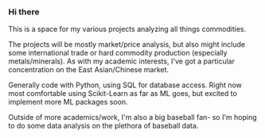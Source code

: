 ### Hi there 

This is a space for my various projects analyzing all things commodities.

The projects will be mostly market/price analysis, but also might include some international trade or hard commodity production (especially metals/minerals).
As with my academic interests, I've got a particular concentration on the East Asian/Chinese market.

Generally code with Python, using SQL for database access. Right now most comfortable using Scikit-Learn as far as ML goes, but excited to implement more ML packages soon.

Outside of more academics/work, I'm also a big baseball fan- so I'm hoping to do some data analysis on the plethora of baseball data.


